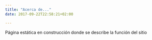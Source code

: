 ```yaml
---
title: "Acerca de..."
date: 2017-09-22T22:58:21+02:00

---
```


Página estática en construcción donde se describe la función del sitio
